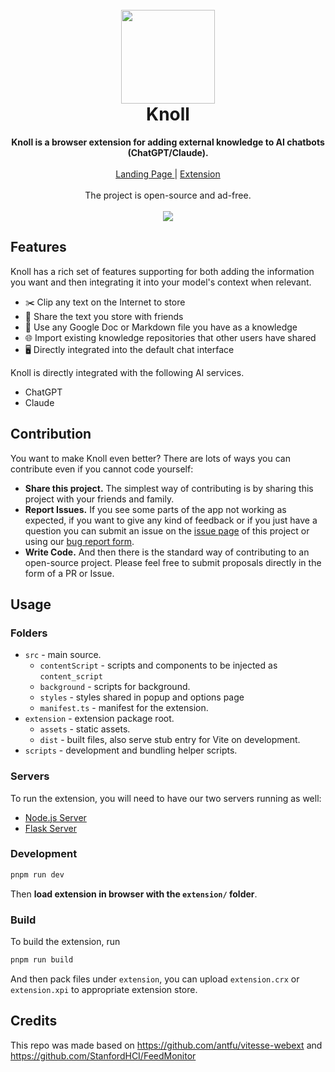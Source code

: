 <h1 align="center">
<br>
<img src="https://i.postimg.cc/Gt36ZsMB/logo.png" width="150">
<br>
    Knoll
</h1>
<p align="center">
<b>Knoll is a browser extension for adding external knowledge to AI chatbots (ChatGPT/Claude). </b>
<br><br>  
    <a href="https://knollapp.com"> Landing Page </a> | <a href="https://chromewebstore.google.com/detail/knoll/fmboebkmcojlljnachnegpbikpnbanfc?hl=en-US&utm_source=ext_sidebar"> Extension </a>
<br/><br/>
    The project is open-source and ad-free.
<br/><br/>
    <a href="https://chromewebstore.google.com/detail/knoll/fmboebkmcojlljnachnegpbikpnbanfc?hl=en-US&utm_source=ext_sidebar">
    <img src="https://developer.chrome.com/static/docs/webstore/branding/image/mPGKYBIR2uCP0ApchDXE.png">
</a>
</p>




## Features
Knoll has a rich set of features supporting for both adding the information you want and then integrating it into your model's context when relevant. 
- ✂️ Clip any text on the Internet to store
- 🔗 Share the text you store with friends
- 📄 Use any Google Doc or Markdown file you have as a knowledge
- 🌐 Import existing knowledge repositories that other users have shared
- 🖥️ Directly integrated into the default chat interface

Knoll is directly integrated with the following AI services. 
- ChatGPT
- Claude

## Contribution
You want to make Knoll even better? There are lots of ways you can contribute even if you cannot code yourself:

* **Share this project.** The simplest way of contributing is by sharing this project with your friends and family. 
* **Report Issues.** If you see some parts of the app not working as expected, if you want to give any kind of feedback or if you just have a question you can submit an issue on the [issue page](https://github.com/dorazhao99/community-lm-extension/issues) of this project or using our [bug report form](https://docs.google.com/forms/d/e/1FAIpQLSfjB7zY4lH6jPOok0rsIu4Qbg2lVXMeJatyM3cReUQlUWV3bQ/viewform).
* **Write Code.** And then there is the standard way of contributing to an open-source project. Please feel free to submit proposals directly in the form of a PR or Issue.


## Usage

### Folders

- `src` - main source.
  - `contentScript` - scripts and components to be injected as `content_script`
  - `background` - scripts for background.
  - `styles` - styles shared in popup and options page
  - `manifest.ts` - manifest for the extension.
- `extension` - extension package root.
  - `assets` - static assets.
  - `dist` - built files, also serve stub entry for Vite on development.
- `scripts` - development and bundling helper scripts.

### Servers 
To run the extension, you will need to have our two servers running as well:
- [Node.js Server](https://github.com/dorazhao99/community-lm-server)
- [Flask Server](https://github.com/dorazhao99/community-lm-embedding)

### Development

```bash
pnpm run dev
```
Then **load extension in browser with the `extension/` folder**.


### Build

To build the extension, run

```bash
pnpm run build
```

And then pack files under `extension`, you can upload `extension.crx` or `extension.xpi` to appropriate extension store.

## Credits

This repo was made based on https://github.com/antfu/vitesse-webext and https://github.com/StanfordHCI/FeedMonitor

